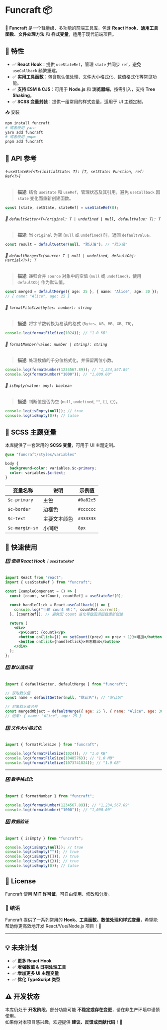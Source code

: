 # Funcraft 📦

🚀 **Funcraft** 是一个轻量级、多功能的前端工具库，包含 **React Hook**、**通用工具函数**、**文件处理方法** 和 **样式变量**，适用于现代前端项目。

## 📌 特性

- ✅ **React Hook**：提供 `useStateRef`，管理 `state` 并同步 `ref`，避免 `useCallback` 频繁重建。
- ✅ **实用工具函数**：包含默认值处理、文件大小格式化、数值格式化等常见功能。
- ✅ **支持 ESM & CJS**：可用于 **Node.js** 和 **浏览器端**，按需引入，支持 **Tree Shaking**。
- ✅ **SCSS 变量封装**：提供一组常用的样式变量，适用于 UI 主题定制。

📥 安装

```sh
npm install funcraft
# 或者使用 yarn
yarn add funcraft
# 或者使用 pnpm
pnpm add funcraft
```

## 📜 API 参考

###### 🌀 `useStateRef<T>(initialState: T): [T, setState: Function, ref: Ref<T>]`

> **描述**: 结合 `useState` 和 `useRef`，管理状态及其引用，避免 `useCallback` 因 `state` 变化而重新创建函数。

```ts
const [state, setState, stateRef] = useStateRef(0);
```

###### 📌 `defaultGetter<T>(original: T | undefined | null, defaultValue: T): T`

> **描述**: 当 `original` 为空 (`null` 或 `undefined`) 时，返回 `defaultValue`。

```ts
const result = defaultGetter(null, "默认值"); // "默认值"
```

###### 📌 `defaultMerge<T>(source: T | null | undefined, defaultObj: Partial<T>): T`

> **描述**: 递归合并 `source` 对象中的空值 (`null` 或 `undefined`)，使用 `defaultObj` 作为默认值。

```ts
const merged = defaultMerge({ age: 25 }, { name: "Alice", age: 30 });
// { name: "Alice", age: 25 }
```

###### 📌 `formatFileSize(bytes: number): string`

> **描述**: 将字节数转换为易读的格式 (`Bytes`、`KB`、`MB`、`GB`、`TB`)。

```ts
console.log(formatFileSize(1024)); // "1.0 KB"
```

###### 📌 `formatNumber(value: number | string): string`

> **描述**: 处理数值的千分位格式化，并保留两位小数。

```ts
console.log(formatNumber(1234567.89)); // "1,234,567.89"
console.log(formatNumber("1000")); // "1,000.00"
```

###### 📌 `isEmpty(value: any): boolean`

> **描述**: 判断值是否为空 (`null`, `undefined`, `""`, `[]`, `{}`)。

```ts
console.log(isEmpty(null)); // true
console.log(isEmpty(0)); // false
```

## **🎨 SCSS 主题变量**

本库提供了一套常用的 **SCSS 变量**，可用于 UI 主题定制。

```scss
@use "funcraft/styles/variables"

body {
  background-color: variables.$c-primary;
  color: variables.$c-text;
}
```

| 变量名称       | 说明         | 示例值    |
| -------------- | ------------ | --------- |
| `$c-primary`   | 主色         | `#0a82e5` |
| `$c-border`    | 边框色       | `#cccccc` |
| `$c-text`      | 主要文本颜色 | `#333333` |
| `$c-margin-sm` | 小间距       | `8px`     |

## **🚀 快速使用**

###### **1️⃣ 使用 React Hook：`useStateRef`**

```jsx
import React from "react";
import { useStateRef } from "funcraft";

const ExampleComponent = () => {
  const [count, setCount, countRef] = useStateRef(0);

  const handleClick = React.useCallback(() => {
    console.log("当前 count 值：", countRef.current);
  }, [countRef]); // 避免因 count 变化导致回调函数重新创建

  return (
    <div>
      <p>Count: {count}</p>
      <button onClick={() => setCount((prev) => prev + 1)}>增加</button>
      <button onClick={handleClick}>日志输出</button>
    </div>
  );
};
```

###### **2️⃣ 默认值处理**

```js
import { defaultGetter, defaultMerge } from "funcraft";

// 获取默认值
const name = defaultGetter(null, "默认名"); // "默认名"

// 对象默认值合并
const mergedObject = defaultMerge({ age: 25 }, { name: "Alice", age: 30 });
// 结果: { name: "Alice", age: 25 }
```

###### **3️⃣ 文件大小格式化**

```js
import { formatFileSize } from "funcraft";

console.log(formatFileSize(1024)); // "1.0 KB"
console.log(formatFileSize(1048576)); // "1.0 MB"
console.log(formatFileSize(1073741824)); // "1.0 GB"
```

------

###### **4️⃣ 数字格式化**

```js
import { formatNumber } from "funcraft";

console.log(formatNumber(1234567.89)); // "1,234,567.89"
console.log(formatNumber("1000")); // "1,000.00"
```

###### **5️⃣ 数据验证**

```js
import { isEmpty } from "funcraft";

console.log(isEmpty(null)); // true
console.log(isEmpty("")); // true
console.log(isEmpty([])); // true
console.log(isEmpty({})); // true
console.log(isEmpty(0)); // false
```

## 📄 License

Funcraft 使用 **MIT 许可证**，可自由使用、修改和分发。

### **🎯 结语**

Funcraft 提供了一系列常用的 **Hook、工具函数、数值处理和样式变量**，希望能帮助你更高效地开发 React/Vue/Node.js 项目！🚀

------

## **💡 未来计划**

- ✅ **更多 React Hook**
- ✅ **增强数值 & 日期处理工具**
- ✅ **增加更多 UI 主题变量**
- ✅ **优化 TypeScript 类型**

## **⚠️ 开发状态**

本库仍处于 **开发阶段**，部分功能可能 **不稳定或存在变更**，请在非生产环境中谨慎使用。  
如果你对本项目感兴趣，欢迎提供 **建议、反馈或贡献代码**！🚀